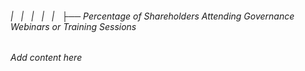 ###### |   |   |   |   |   ├── Percentage of Shareholders Attending Governance Webinars or Training Sessions

*Add content here*